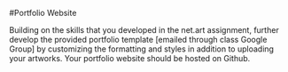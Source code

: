 #Portfolio Website

Building on the skills that you developed in the net.art assignment, further develop the provided portfolio template [emailed through class Google Group] by customizing the formatting and styles in addition to uploading your artworks. Your portfolio website should be hosted on Github.

